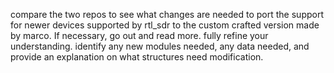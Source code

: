 compare the two repos to see what changes are needed to port the support for newer devices supported by rtl_sdr to the custom crafted version made by marco.
If necessary, go out and read more. fully refine your understanding.
identify any new modules needed, any data needed, and provide an explanation on what structures need modification.
